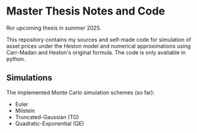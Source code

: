 # Master Thesis Notes and Code
Ror upcoming thesis in summer 2025.

This repository contains my sources and self-made code for simulation of asset prices under the Heston model and numerical approximations using Carr-Madan and Heston's original formula. The code is only avaliable in python.

## Simulations
The implemented Monte Carlo simulation schemes (so far):
- Euler
- Milstein
- Truncated-Gaussian (TG)
- Quadratic-Exponential (QE)
